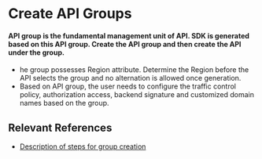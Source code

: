 # Create API Groups

#### API group is the fundamental management unit of API. SDK is generated based on this API group. Create the API group and then create the API under the group.

 * he group possesses Region attribute. Determine the Region before the API selects the group and no alternation is allowed once generation.
 * Based on API group, the user needs to configure the traffic control policy, authorization access, backend signature and customized domain names based on the group.

## Relevant References

 * [Description of steps for group creation](../Operation-Guide/Create-APIGroup/Create-APIGroup.md)
          
